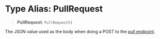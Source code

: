 # Type Alias: PullRequest

> **PullRequest**: `PullRequestV1`

The JSON value used as the body when doing a POST to the [pull
endpoint](/reference/server-pull).
